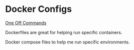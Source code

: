 # Docker Configs

[One Off Commands](commands.md)

Dockerfiles are great for helping run specific containers.

Docker compose files to help me run specific environments.
